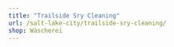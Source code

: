 ```yaml
---
title: "Trailside Sry Cleaning"
url: /salt-lake-city/trailside-sry-cleaning/
shop: Wäscherei
---
```

